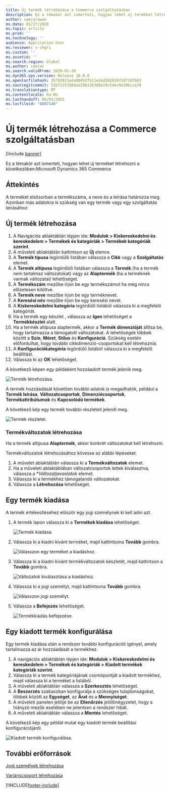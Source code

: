 ```yaml
---
title: Új termék létrehozása a Commerce szolgáltatásban
description: Ez a témakör azt ismerteti, hogyan lehet új terméket létrehozni a következőben:Microsoft Dynamics 365 Commerce
author: samjarawan
ms.date: 01/27/2020
ms.topic: article
ms.prod: ''
ms.technology: ''
audience: Application User
ms.reviewer: v-chgri
ms.custom: ''
ms.assetid: ''
ms.search.region: Global
ms.author: samjar
ms.search.validFrom: 2020-01-20
ms.dyn365.ops.version: Release 10.0.8
ms.openlocfilehash: 35793821eda00453fb11edad28202973df18fb83
ms.sourcegitcommit: 52b7225350daa29b1263d8e29c54ac9e20bcca70
ms.translationtype: MT
ms.contentlocale: hu-HU
ms.lasthandoff: 06/03/2022
ms.locfileid: "8887140"
---
```

# <a name="create-a-new-product-in-commerce"></a>Új termék létrehozása a Commerce szolgáltatásban


[!include [banner](includes/banner.md)]

Ez a témakör azt ismerteti, hogyan lehet új terméket létrehozni a következőben:Microsoft Dynamics 365 Commerce

## <a name="overview"></a>Áttekintés

A terméket elsősorban a termékszáma, a neve és a leírása határozza meg. Azonban más adatokra is szükség van egy termék vagy egy szolgáltatás leírásához:

## <a name="create-a-new-product"></a>Új termék létrehozása

1. A Navigációs ablaktáblán lépjen ide: **Modulok \> Kiskereskedelmi és kereskedelem \> Termékek és kategóriák \> Termékek kategóriák szerint**.
1. A műveleti ablaktáblán kattintson az **Új** elemre.
1. A **Termék típusa** legördülő listában válassza a **Cikk** vagy a **Szolgáltatás** elemet.
1. A **Termék altípusa** legördülő listában válassza a **Termék** (ha a termék nem tartalmaz változatokat) vagy az **Alaptermék** (ha a terméknek vannak változatai) lehetőséget.
1. A **Termékszám** mezőbe írjon be egy termékszámot ha még nincs előzetesen kitöltve.
1. A **Termék neve** mezőbe írjon be egy terméknevet.
1. A **Keresési név** mezőbe írjon be egy keresési nevet.
1. A **Kiskereskedelmi kategória** legördülő listából válassza ki a megfelelő kategóriát.
1. Ha a termék egy készlet , válassza az **Igen** lehetőséget a **Termékkészlet** alatt.
1. Ha a termék altípusa alaptermék, akkor a **Termék dimenzióját** állítsa be, hogy tartalmazza a támogatott változatokat. A lehetőségek többek között a **Szín**, **Méret**, **Stílus** és **Konfiguráció**. Szükség esetén előfordulhat, hogy további cikkdimenzió-csoportokat kell létrehoznia.
1. A **Konfigurációkategória** legördülő listából válassza ki a megfelelő beállítást.
1. Válassza ki az **OK** lehetőséget.

A következő képen egy példaként hozzáadott termék jelenik meg.

![Termék létrehozása.](media/create-new-product.png)

A termék hozzáadását követően további adatok is megadhatók, például a **Termék leírása**, **Változatcsoportok**, **Dimenziócsoportok**, **Termékattribútumok** és **Kapcsolódó termékek**.

A következő kép egy termék további részleteit jeleníti meg.

![Termék részletei.](media/create-new-product-2.png)

### <a name="create-product-variants"></a>Termékváltozatok létrehozása

Ha a termék altípusa **Alaptermék**, akkor konkrét változatokat kell létrehozni. 

Termékváltozatok létrehozásához kövesse az alábbi lépéseket.

1. A művelet ablaktáblán válassza ki a **Termékváltozatok** elemet.
1. Ha a műveleti ablaktáblában változatcsoportok lettek kiválasztva, válassza a **Változatjavaslatok* elemet.
1. Válassza ki a termékhez támogatandó változatokat.
1. Válassza a **Létrehozása** lehetőséget.

## <a name="release-a-product"></a>Egy termék kiadása

A termék értékesítéséhez először egy jogi személynek ki kell adni azt.

1. A termék lapon válassza ki a **Termékek kiadása** lehetőséget.

    ![Termék kiadása.](media/create-new-product-3.png)

1. Válassza ki a kiadni kívánt terméket, majd kattintsona **Tovább** gombra.

    ![Válasszon egy terméket a kiadáshoz.](media/create-new-product-4.png)

1. Válassza ki a kiadni kívánt termékváltozatok készletét, majd kattintson a **Tovább** gombra.

    ![Változatok kiválasztása a kiadáshoz.](media/create-new-product-5.png)

1. Válassza ki a jogi személyt, majd kattintsona **Tovább** gombra.

    ![Válasszon jogi személyt.](media/create-new-product-6.png)

1. Válassza a **Befejezés** lehetőséget.

    ![Termékkiadás befejezése.](media/create-new-product-7.png)

## <a name="configure-a-released-product"></a>Egy kiadott termék konfigurálása

Egy termék kiadása után a rendszer további konfigurációt igényel, amely tartalmazza az ár hozzáadását a termékhez.

1. A navigációs ablaktáblán lépjen ide: **Modulok \> Kiskereskedelmi és kereskedelem \> Termékek és kategóriák \> Kiadott termékek kategóriák szerint**.
1. Válassza ki a termék kategóriájának csomópontját a kiadott termékhez, majd válassza ki a terméket a listából.
1. A műveleti ablaktáblán válassza a **Szerkesztés** lehetőséget.
1. A **Beszerzés** szakaszban konfigurálja a szükséges tulajdonságokat, többek között az **Egységet**, az **Árat** és a **Mennyiséget**.
1. A műveleti panelen jelölje be az **Ellenőrzés** jelölőnégyzetet, hogy a hiányzó mezők esetében ne jelentsen a rendszer hibát.
1. A műveleti ablaktáblán válassza a **Mentés** lehetőséget.

A következő kép egy példát mutat egy kiadott termék beállítási konfigurációjáról.

![Kiadott termék konfigurálása.](media/create-new-product-8.png)

## <a name="additional-resources"></a>További erőforrások

[Jogi személyek létrehozása](channels-legal-entities.md)

[Variánscsoport létrehozása](create-variant-group.md) 


[!INCLUDE[footer-include](../includes/footer-banner.md)]